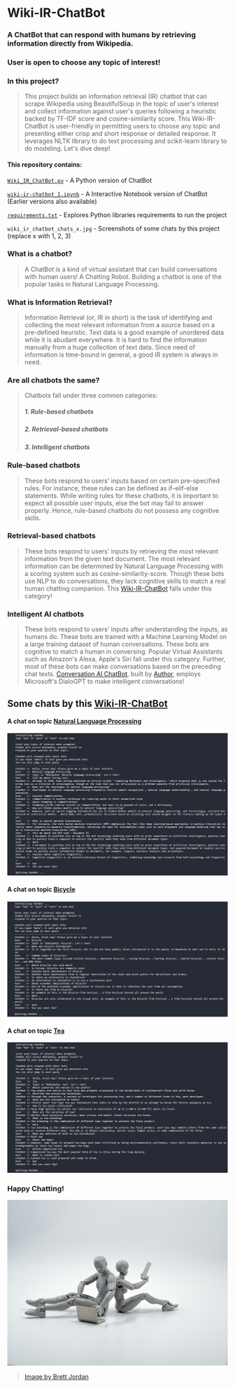 # Wiki-IR-ChatBot

### A ChatBot that can respond with humans by retrieving information directly from Wikipedia.
### User is open to choose any topic of interest!

### In this project?
> This project builds an information retrieval (IR) chatbot that can scrape Wikipedia using BeautifulSoup in the topic of user's interest and collect information against user's queries following a heuristic backed by TF-IDF score and cosine-similarity score. This Wiki-IR-ChatBot is user-friendly in permitting users to choose any topic and presenting either crisp and short response or detailed response. It leverages NLTK library to do text processing and scikit-learn library to do modeling. Let's dive deep!

#### This repository contains:

[`Wiki_IR_ChatBot.py`](https://github.com/RajkumarGalaxy/Wiki-IR-ChatBot/blob/main/Wiki_IR_ChatBot.py)  - A Python version of ChatBot

[`wiki-ir-chatbot_1.ipynb`](https://github.com/RajkumarGalaxy/Wiki-IR-ChatBot/blob/main/wiki-ir-chatbot_1.ipynb) - A Interactive Notebook version of ChatBot (Earlier versions also available)

[`requirements.txt`](https://github.com/RajkumarGalaxy/Wiki-IR-ChatBot/blob/main/requirements.txt)  - Explores Python libraries requirements to run the project

`wiki_ir_chatbot_chats_x.jpg`  - Screenshots of some chats by this project (replace x with 1, 2, 3)


### What is a chatbot?
> A ChatBot is a kind of virtual assistant that can build conversations with human users! A Chatting Robot. Building a chatbot is one of the popular tasks in Natural Language Processing.

### What is Information Retrieval?
> Information Retrieval (or, IR in short) is the task of identifying and collecting the most relevant information from a source based on a pre-defined heuristic. Text data is a good example of unordered data while it is abudant everywhere. It is hard to find the information manually from a huge collection of text data. Since need of information is time-bound in general, a good IR system is always in need. 

### Are all chatbots the same?
> Chatbots fall under three common categories:
>##### 1. Rule-based chatbots
>##### 2. Retrieval-based chatbots
>##### 3. Intelligent chatbots

### Rule-based chatbots
> These bots respond to users' inputs based on certain pre-specified rules. For instance, these rules can be defined as if-elif-else statements. While writing rules for these chatbots, it is important to expect all possible user inputs, else the bot may fail to answer properly. Hence, rule-based chatbots do not possess any cognitive skills.

### Retrieval-based chatbots
> These bots respond to users' inputs by retrieving the most relevant information from the given text document. The most relevant information can be determined by Natural Language Processing with a scoring system such as cosine-similarity-score. Though these bots use NLP to do conversations, they lack cognitive skills to match a real human chatting companion. This [Wiki-IR-ChatBot](https://github.com/RajkumarGalaxy/Wiki-IR-ChatBot) falls under this category!

### Intelligent AI chatbots
> These bots respond to users' inputs after understanding the inputs, as humans do. These bots are trained with a Machine Learning Model on a large training dataset of human conversations. These bots are cognitive to match a human in conversing. Popular Virtual Assistants such as Amazon's Alexa, Apple's Siri fall under this category. Further, most of these bots can make conversations based on the preceding chat texts. [Conversation AI ChatBot](https://github.com/RajkumarGalaxy/Conversational-AI-ChatBot), built by [Author](https://github.com/RajkumarGalaxy), employs Microsoft's DialoGPT to make intelligent conversations!

## Some chats by this [Wiki-IR-ChatBot](https://www.kaggle.com/rajkumarl/wiki-ir-chatbot)
#### A chat on topic **[Natural Language Processing](https://en.wikipedia.org/wiki/Natural_language_processing)**
![chat3](https://raw.githubusercontent.com/RajkumarGalaxy/Wiki-IR-ChatBot/main/wiki_ir_chatbot_chats_3.jpg)


#### A chat on topic **[Bicycle](https://en.wikipedia.org/wiki/Bicycle)**
![chat2](https://raw.githubusercontent.com/RajkumarGalaxy/Wiki-IR-ChatBot/main/wiki_ir_chatbot_chats_2.jpg)


#### A chat on topic **[Tea](https://en.wikipedia.org/wiki/Tea)**
![chat1](https://raw.githubusercontent.com/RajkumarGalaxy/Wiki-IR-ChatBot/main/wiki_ir_chatbot_chats_1.jpg)

### Happy Chatting!

![robo_chat](https://raw.githubusercontent.com/RajkumarGalaxy/dataset/master/Images/robo_chat.jpg)
> [Image by Brett Jordan](https://unsplash.com/@brett_jordan)
